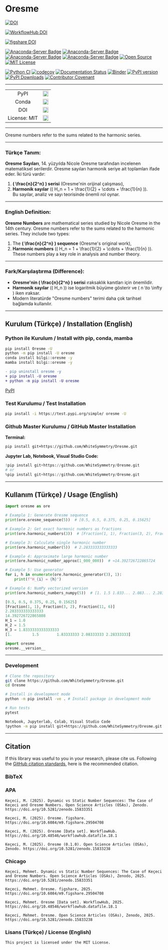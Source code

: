 # Oresme

[![DOI](https://zenodo.org/badge/DOI/10.5281/zenodo.15833238.svg)](https://doi.org/10.5281/zenodo.15833238)

[![WorkflowHub DOI](https://img.shields.io/badge/DOI-10.48546/workflowhub.datafile.18.1-blue)](https://doi.org/10.48546/workflowhub.datafile.18.1)

[![figshare DOI](https://img.shields.io/badge/DOI-10.6084/m9.figshare.29504708-blue)](https://doi.org/10.6084/m9.figshare.29504708)

[![Anaconda-Server Badge](https://anaconda.org/bilgi/oresme/badges/version.svg)](https://anaconda.org/bilgi/oresme)
[![Anaconda-Server Badge](https://anaconda.org/bilgi/oresme/badges/latest_release_date.svg)](https://anaconda.org/bilgi/oresme)
[![Anaconda-Server Badge](https://anaconda.org/bilgi/oresme/badges/platforms.svg)](https://anaconda.org/bilgi/oresme)
[![Anaconda-Server Badge](https://anaconda.org/bilgi/oresme/badges/license.svg)](https://anaconda.org/bilgi/oresme)
[![Open Source](https://img.shields.io/badge/Open%20Source-Open%20Source-brightgreen.svg)](https://opensource.org/)
[![MIT License](https://img.shields.io/badge/License-MIT-yellow.svg)](https://opensource.org/licenses/MIT)

[![Python CI](https://github.com/WhiteSymmetry/Oresme/actions/workflows/python_ci.yml/badge.svg?branch=main)](https://github.com/WhiteSymmetry/Oresme/actions/workflows/python_ci.yml)
[![codecov](https://codecov.io/gh/WhiteSymmetry/Oresme/graph/badge.svg?token=04SY6XPZAQ)](https://codecov.io/gh/WhiteSymmetry/Oresme)
[![Documentation Status](https://readthedocs.org/projects/Oresme/badge/?version=latest)](https://Oresme.readthedocs.io/en/latest/)
[![Binder](https://terrarium.evidencepub.io/badge_logo.svg)](https://terrarium.evidencepub.io/v2/gh/WhiteSymmetry/Oresme/HEAD)
[![PyPI version](https://badge.fury.io/py/Oresme.svg)](https://badge.fury.io/py/Oresme)
[![PyPI Downloads](https://static.pepy.tech/badge/Oresme)](https://pepy.tech/projects/Oresme)
[![Contributor Covenant](https://img.shields.io/badge/Contributor%20Covenant-2.1-4baaaa.svg)](CODE_OF_CONDUCT.md) 

---

<p align="left">
    <table>
        <tr>
            <td style="text-align: center;">PyPI</td>
            <td style="text-align: center;">
                <a href="https://pypi.org/project/Oresme/">
                    <img src="https://badge.fury.io/py/Oresme.svg" alt="PyPI version" height="18"/>
                </a>
            </td>
        </tr>
        <tr>
            <td style="text-align: center;">Conda</td>
            <td style="text-align: center;">
                <a href="https://anaconda.org/bilgi/Oresme">
                    <img src="https://anaconda.org/bilgi/Oresme/badges/version.svg" alt="conda-forge version" height="18"/>
                </a>
            </td>
        </tr>
        <tr>
            <td style="text-align: center;">DOI</td>
            <td style="text-align: center;">
                <a href="https://doi.org/10.5281/zenodo.15833238">
                    <img src="https://zenodo.org/badge/DOI/10.5281/zenodo.15833238.svg" alt="DOI" height="18"/>
                </a>
            </td>
        </tr>
        <tr>
            <td style="text-align: center;">License: MIT</td>
            <td style="text-align: center;">
                <a href="https://opensource.org/licenses/MIT">
                    <img src="https://img.shields.io/badge/License-MIT-yellow.svg" alt="License" height="18"/>
                </a>
            </td>
        </tr>
    </table>
</p>

---


Oresme numbers refer to the sums related to the harmonic series.

---
### **Türkçe Tanım:**
**Oresme Sayıları**, 14. yüzyılda Nicole Oresme tarafından incelenen matematiksel serilerdir. Oresme sayıları harmonik seriye ait toplamları ifade eder. İki türü vardır:  
1. **\( \frac{n}{2^n} \) serisi** (Oresme'nin orijinal çalışması),  
2. **Harmonik sayılar** (\( H_n = 1 + \frac{1}{2} + \cdots + \frac{1}{n} \)).  
Bu sayılar, analiz ve sayı teorisinde önemli rol oynar.

---

### **English Definition:**
**Oresme Numbers** are mathematical series studied by Nicole Oresme in the 14th century. Oresme numbers refer to the sums related to the harmonic series. They include two types:  
1. The **\( \frac{n}{2^n} \) sequence** (Oresme's original work),  
2. **Harmonic numbers** (\( H_n = 1 + \frac{1}{2} + \cdots + \frac{1}{n} \)).  
These numbers play a key role in analysis and number theory.

---

### **Fark/Karşılaştırma (Difference):**
- **Oresme'nin \( \frac{n}{2^n} \) serisi** ıraksaklık kanıtları için önemlidir.  
- **Harmonik sayılar** (\( H_n \)) ise logaritmik büyüme gösterir ve \( n \to \infty \) iken ıraksar.  
- Modern literatürde "Oresme numbers" terimi daha çok tarihsel bağlamda kullanılır.

---

## Kurulum (Türkçe) / Installation (English)

### Python ile Kurulum / Install with pip, conda, mamba
```bash
pip install Oresme -U
python -m pip install -U oresme
conda install bilgi::oresme -y
mamba install bilgi::oresme -y
```

```diff
- pip uninstall oresme -y
+ pip install -U oresme
+ python -m pip install -U oresme
```

[PyPI](https://pypi.org/project/oresme/)

### Test Kurulumu / Test Installation

```bash
pip install -i https://test.pypi.org/simple/ oresme -U
```

### Github Master Kurulumu / GitHub Master Installation

**Terminal:**

```bash
pip install git+https://github.com/WhiteSymmetry/Oresme.git
```

**Jupyter Lab, Notebook, Visual Studio Code:**

```python
!pip install git+https://github.com/WhiteSymmetry/Oresme.git
# or
%pip install git+https://github.com/WhiteSymmetry/Oresme.git
```

---

## Kullanım (Türkçe) / Usage (English)

```python
import oresme as ore 

# Example 1: Generate Oresme sequence
print(ore.oresme_sequence(5))  # [0.5, 0.5, 0.375, 0.25, 0.15625]

# Example 2: Get exact harmonic numbers as fractions
print(ore.harmonic_numbers(3))  # [Fraction(1, 1), Fraction(3, 2), Fraction(11, 6)]

# Example 3: Calculate single harmonic number
print(ore.harmonic_number(5))  # 2.283333333333333

# Example 4: Approximate large harmonic number
print(ore.harmonic_number_approx(1_000_000))  # ≈14.392726722865724

# Example 5: Use generator
for i, h in enumerate(ore.harmonic_generator(3), 1):
    print(f"H_{i} = {h}")

# Example 6: NumPy vectorized version
print(ore.harmonic_numbers_numpy(5))  # [1. 1.5 1.833... 2.083... 2.283...]

[0.5, 0.5, 0.375, 0.25, 0.15625]
[Fraction(1, 1), Fraction(3, 2), Fraction(11, 6)]
2.283333333333333
14.392726722865808
H_1 = 1.0
H_2 = 1.5
H_3 = 1.8333333333333333
[1.         1.5        1.83333333 2.08333333 2.28333333]

```

```python
import oresme
oresme.__version__
```
---

### Development
```bash
# Clone the repository
git clone https://github.com/WhiteSymmetry/Oresme.git
cd Oresme

# Install in development mode
python -m pip install -ve . # Install package in development mode

# Run tests
pytest

Notebook, Jupyterlab, Colab, Visual Studio Code
!python -m pip install git+https://github.com/WhiteSymmetry/Oresme.git
```
---

## Citation

If this library was useful to you in your research, please cite us. Following the [GitHub citation standards](https://docs.github.com/en/github/creating-cloning-and-archiving-repositories/creating-a-repository-on-github/about-citation-files), here is the recommended citation.

### BibTeX


### APA

```
Keçeci, M. (2025). Dynamic vs Static Number Sequences: The Case of Keçeci and Oresme Numbers. Open Science Articles (OSAs), Zenodo. https://doi.org/10.5281/zenodo.15833351

Keçeci, M. (2025). Oresme. figshare. https://doi.org/10.6084/m9.figshare.29504708

Keçeci, M. (2025). Oresme [Data set]. WorkflowHub. https://doi.org/10.48546/workflowhub.datafile.18.1 

Keçeci, M. (2025). Oresme (0.1.0). Open Science Articles (OSAs), Zenodo. https://doi.org/10.5281/zenodo.15833238
```

### Chicago

```
Keçeci, Mehmet. Dynamic vs Static Number Sequences: The Case of Keçeci and Oresme Numbers. Open Science Articles (OSAs), Zenodo, 2025. https://doi.org/10.5281/zenodo.15833351

Keçeci, Mehmet. Oresme. figshare, 2025. https://doi.org/10.6084/m9.figshare.29504708

Keçeci, Mehmet. Oresme [Data set]. WorkflowHub, 2025. https://doi.org/10.48546/workflowhub.datafile.18.1 

Keçeci, Mehmet. Oresme. Open Science Articles (OSAs), Zenodo, 2025. https://doi.org/10.5281/zenodo.15833238

```


### Lisans (Türkçe) / License (English)

```
This project is licensed under the MIT License.
```
